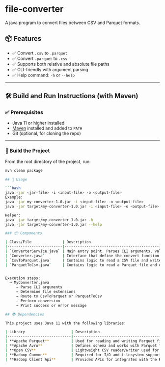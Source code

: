 # file-converter
A java program to convert files between CSV and Parquet formats.

## 📦 Features

- ✅ Convert `.csv` to `.parquet`
- ✅ Convert `.parquet` to `.csv`
- ✅ Supports both relative and absolute file paths
- ✅ CLI-friendly with argument parsing
- ✅ Help command: `-h` or `--help`

---

## 🛠️ Build and Run Instructions (with Maven)

### ✅ Prerequisites

- Java 11 or higher installed
- [Maven](https://maven.apache.org/download.cgi) installed and added to `PATH`
- Git (optional, for cloning the repo)

---

### 🧱 Build the Project

From the root directory of the project, run:

```bash
mvn clean package

## 🚀 Usage

```bash
java -jar <jar-file> -i <input-file> -o <output-file>
Example:
java -jar my-converter-1.0.jar -i <input-file> -o <output-file>
java -jar target/my-converter-1.0.jar -i <input-file> -o <output-file>

Helper:
java -jar target/my-converter-1.0.jar -h
java -jar target/my-converter-1.0.jar --help

### 📦 Components

| Class/File              | Description                                                              |
|-------------------------|--------------------------------------------------------------------------|
| `ConverterService.java` | Main entry point. Parses CLI arguments, validates them, and runs logic.  |
| `Converter.java`        | Interface that define the convert function.                              |
| `CsvToParquet.java`     | Contains logic to read a CSV file and write it as Parquet format.        |
| `ParquetToCsv.java`     | Contains logic to read a Parquet file and output it as CSV.              |


Execution steps:
  → MyConverter.java
     → Parse CLI arguments
     → Determine file extensions
     → Route to CsvToParquet or ParquetToCsv
     → Perform conversion
     → Print success or error message

## 📚 Dependencies

This project uses Java 11 with the following libraries:

| Library                     | Description                                                                 |
|-----------------------------|-----------------------------------------------------------------------------|
| **Apache Parquet**          | Used for reading and writing Parquet files. Efficient columnar storage.     |
| **Apache Avro**             | Defines schema and works with Parquet for data serialization.               |
| **Open CSV**                | Lightweight CSV reader/writer used for parsing and generating CSV files.    |
| **Hadoop Common**           | Required for I/O and filesystem support when working with Parquet.          |
| **Hadoop Client Api**       | Provides APIs for integrates with the Hadoop I/O system.                    |

